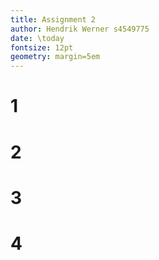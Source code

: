 ```yaml
---
title: Assignment 2
author: Hendrik Werner s4549775
date: \today
fontsize: 12pt
geometry: margin=5em
---
```


# 1

# 2

# 3

# 4
